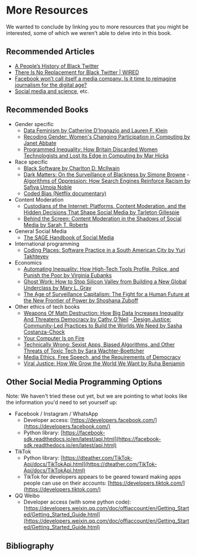 # More Resources

We wanted to conclude by linking you to more resources that you might be interested, some of which we weren't able to delve into in this book.

## Recommended Articles
- [A People’s History of Black Twitter](https://www.wired.com/story/black-twitter-oral-history-part-i-coming-together/)
- [There Is No Replacement for Black Twitter | WIRED](https://www.wired.com/story/black-twitter-elon-musk/)
- [Facebook won’t call itself a media company.​ ​Is it time to reimagine journalism for the digital age?](https://www.theverge.com/2016/11/16/13655102/facebook-journalism-ethics-media-company-algorithm-tax)
- [Social media and science](https://www.theverge.com/2021/9/24/22688278/tiktok-science-study-survey-prolific), etc.

## Recommended Books

- Gender specific
  - [Data Feminism by Catherine D’Ingnazio and Lauren F. Klein](https://data-feminism.mitpress.mit.edu/)
  - [Recoding Gender: Women's Changing Participation in Computing by Janet Abbate](https://alliance-primo.hosted.exlibrisgroup.com/permalink/f/kjtuig/CP71194310920001451)
  - [Programmed Inequality: How Britain Discarded Women Technologists and Lost Its Edge in Computing by Mar Hicks](https://alliance-primo.hosted.exlibrisgroup.com/permalink/f/kjtuig/CP71330449730001451)
- Race specific
  - [Black Software by Charlton D. McIlwain](https://alliance-primo.hosted.exlibrisgroup.com/permalink/f/kjtuig/CP71309947450001451)
  - [Dark Matters: On the Surveillance of Blackness by Simone Browne](https://alliance-primo.hosted.exlibrisgroup.com/permalink/f/kjtuig/CP71236924010001451)
  -[ Algorithms of Oppression: How Search Engines Reinforce Racism by Safiya Umoja Noble](https://alliance-primo.hosted.exlibrisgroup.com/permalink/f/kjtuig/CP71268328710001451)
  - [Coded Bias (Netflix documentary)](https://www.netflix.com/title/81328723)
- Content Moderation
  - [Custodians of the Internet: Platforms, Content Moderation, and the Hidden Decisions That Shape Social Media by Tarleton Gillespie](https://alliance-primo.hosted.exlibrisgroup.com/permalink/f/kjtuig/CP71330449850001451)
  - [Behind the Screen: Content Moderation in the Shadows of Social Media by Sarah T. Roberts](https://alliance-primo.hosted.exlibrisgroup.com/permalink/f/kjtuig/CP71300073580001451)
- General Social Media
  - [The SAGE Handbook of Social Media](https://alliance-primo.hosted.exlibrisgroup.com/permalink/f/kjtuig/CP71272072120001451)
- International programming
  - [Coding Places: Software Practice in a South American City by Yuri Takhteyev](https://alliance-primo.hosted.exlibrisgroup.com/permalink/f/kjtuig/CP71113610430001451)
- Economics
  - [Automating Inequality: How High-Tech Tools Profile, Police, and Punish the Poor by Virginia Eubanks](https://alliance-primo.hosted.exlibrisgroup.com/permalink/f/kjtuig/CP71267319950001451)
  - [Ghost Work: How to Stop Silicon Valley from Building a New Global Underclass by Mary L. Gray](https://alliance-primo.hosted.exlibrisgroup.com/permalink/f/kjtuig/CP71299449260001451)
  - [The Age of Surveillance Capitalism: The Fight for a Human Future at the New Frontier of Power by Shoshana Zuboff](https://alliance-primo.hosted.exlibrisgroup.com/permalink/f/kjtuig/CP71293318290001451)
- Other ethics of tech books
  - [Weapons Of Math Destruction: How Big Data Increases Inequality And Threatens Democracy by Cathy O'Neil](https://alliance-primo.hosted.exlibrisgroup.com/permalink/f/kjtuig/CP71247625610001451)
  -[ Design Justice: Community-Led Practices to Build the Worlds We Need by Sasha Costanza-Chock](https://alliance-primo.hosted.exlibrisgroup.com/permalink/f/kjtuig/CP71329729680001451)
  - [Your Computer Is on Fire](https://alliance-primo.hosted.exlibrisgroup.com/permalink/f/kjtuig/CP71351563850001451)
  - [Technically Wrong: Sexist Apps, Biased Algorithms, and Other Threats of Toxic Tech by Sara Wachter-Boettcher](https://alliance-primo.hosted.exlibrisgroup.com/permalink/f/kjtuig/CP71316767650001451)
  - [Media Ethics, Free Speech, and the Requirements of Democracy](https://alliance-primo.hosted.exlibrisgroup.com/permalink/f/lvbsh/TN_cdi_askewsholts_vlebooks_9781351333450)
  - [Viral Justice: How We Grow the World We Want by Ruha Benjamin](https://press.princeton.edu/books/hardcover/9780691222882/viral-justice)

## Other Social Media Programming Options
Note: We haven't tried these out yet, but we are pointing to what looks like the information you'd need to set yourself up:

- Facebook / Instagram / WhatsApp
  - Developer access: [https://developers.facebook.com/](https://developers.facebook.com/)
  - Python library: [https://facebook-sdk.readthedocs.io/en/latest/api.html](https://facebook-sdk.readthedocs.io/en/latest/api.html)  
- TikTok
  - Python library: [https://dteather.com/TikTok-Api/docs/TikTokApi.html](https://dteather.com/TikTok-Api/docs/TikTokApi.html)
  - TikTok for developers appears to be geared toward making apps people can use on their accounts: [https://developers.tiktok.com/](https://developers.tiktok.com/)
- QQ Weibo
  - Developer access (with some python code): [https://developers.weixin.qq.com/doc/offiaccount/en/Getting_Started/Getting_Started_Guide.html](https://developers.weixin.qq.com/doc/offiaccount/en/Getting_Started/Getting_Started_Guide.html)


## Bibliography
```{bibliography} ch21_references.bib

```